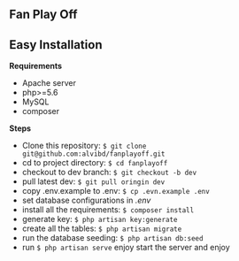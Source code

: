 Fan Play Off
-----------------

Easy Installation
-----------------
**Requirements**
- Apache server
- php>=5.6
- MySQL
- composer

**Steps**
- Clone this repository: `$ git clone git@github.com:alvibd/fanplayoff.git`
- cd to project directory: `$ cd fanplayoff`
- checkout to dev branch: `$ git checkout -b dev`
- pull latest dev: `$ git pull oringin dev`
- copy .env.example to .env: `$ cp .evn.example .env`
- set database configurations in _.env_
- install all the requirements: `$ composer install`
- generate key: `$ php artisan key:generate`
- create all the tables: `$ php artisan migrate`
- run the database seeding: `$ php artisan db:seed`
- run `$ php artisan serve` enjoy start the server and enjoy